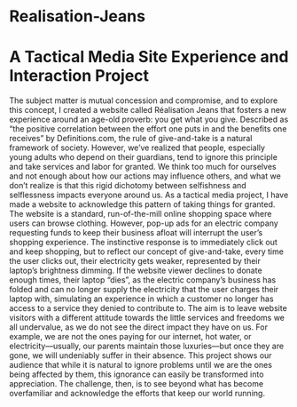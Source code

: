 # Realisation-Jeans
# A Tactical Media Site Experience and Interaction Project
The subject matter is mutual concession and compromise, and to explore this concept, I
created a website called Réalisation Jeans that fosters a new experience around an age-old proverb: you get what you give. 
Described as “the positive correlation between the effort one puts in and the benefits one receives” by Definitions.com, 
the rule of give-and-take is a natural framework of society. However, we’ve realized that people, 
especially young adults who depend on their guardians, tend to ignore this principle and take services and labor for granted. 
We think too much for ourselves and not enough about how our actions may influence others, and what we don’t realize is that 
this rigid dichotomy between selfishness and selflessness impacts everyone around us.
As a tactical media project, I have made a website to acknowledge this pattern of taking things for granted. 
The website is a standard, run-of-the-mill online shopping space where users can browse clothing. 
However, pop-up ads for an electric company requesting funds to keep their business afloat will interrupt the user’s shopping experience. 
The instinctive response is to immediately click out and keep shopping, but to reflect our concept of give-and-take, 
every time the user clicks out, their electricity gets weaker, represented by their laptop’s brightness dimming. 
If the website viewer declines to donate enough times, their laptop “dies”, as the electric company’s business has folded 
and can no longer supply the electricity that the user charges their laptop with, simulating an experience in which a customer 
no longer has access to a service they denied to contribute to.
The aim is to leave website visitors with a different attitude towards the little services and freedoms we all undervalue, 
as we do not see the direct impact they have on us. For example, we are not the ones paying for our internet, hot water, or electricity—usually, 
our parents maintain those luxuries—but once they are gone, we will undeniably suffer in their absence. 
This project shows our audience that while it is natural to ignore problems until we are the ones being affected by them, this ignorance can easily be transformed into appreciation. 
The challenge, then, is to see beyond what has become overfamiliar and acknowledge the efforts that keep our world running.
